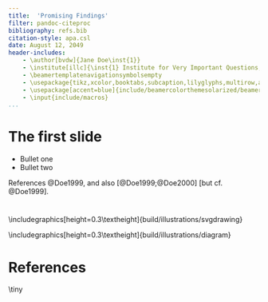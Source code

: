 ```yaml
---
title:  'Promising Findings'
filter: pandoc-citeproc
bibliography: refs.bib
citation-style: apa.csl
date: August 12, 2049
header-includes:
    - \author[bvdw]{Jane Doe\inst{1}}
    - \institute[illc]{\inst{1} Institute for Very Important Questions, University of Alpha Centauri}
    - \beamertemplatenavigationsymbolsempty
    - \usepackage{tikz,xcolor,booktabs,subcaption,lilyglyphs,multirow,array,subcaption}
    - \usepackage[accent=blue]{include/beamercolorthemesolarized/beamercolorthemesolarized}
    - \input{include/macros}
...
```


# The first slide 

* Bullet one
* Bullet two

References @Doe1999, and also [@Doe1999;@Doe2000] [but cf. @Doe1999].

#

\includegraphics[height=0.3\textheight]{build/illustrations/svgdrawing}

\includegraphics[height=0.3\textheight]{build/illustrations/diagram}

# References

\tiny
